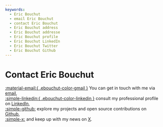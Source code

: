 ```yaml
---
keywords:
  - Eric Bouchut
  - email Eric Bouchut
  - contact Eric Bouchut
  - Eric Bouchut address
  - Eric Bouchut addresse
  - Eric Bouchut profile
  - Eric Bouchut LinkedIn
  - Eric Bouchut Twitter
  - Eric Bouchut Github
---
```


# Contact Eric Bouchut

[:material-email:{ .ebouchut-color-gmail }][email] You can get in touch with me via [email][],  
[:simple-linkedin:{ .ebouchut-color-linkedin }][linkedin] consult my professional profile on [LinkedIn][],  
[:simple-github:][github] explore my projects and open source contributions on [Github][],  
[:simple-x:][x] and keep up with my news on [X][].

[email]: mailto:EricBouchut@gmail.com
[linkedin]: https://www.linkedin.com/in/ebouchut
[x]: https://x.com/ebouchut
[github]: https://github.com/ebouchut
